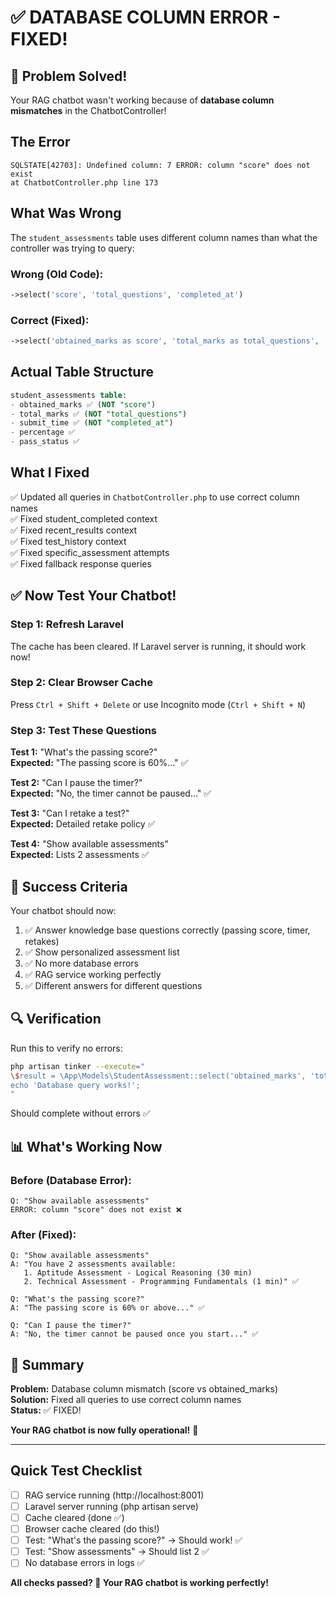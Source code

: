 # ✅ DATABASE COLUMN ERROR - FIXED!

## 🎉 Problem Solved!

Your RAG chatbot wasn't working because of **database column mismatches** in the ChatbotController!

## The Error

```
SQLSTATE[42703]: Undefined column: 7 ERROR: column "score" does not exist
at ChatbotController.php line 173
```

## What Was Wrong

The `student_assessments` table uses different column names than what the controller was trying to query:

### Wrong (Old Code):
```php
->select('score', 'total_questions', 'completed_at')
```

### Correct (Fixed):
```php
->select('obtained_marks as score', 'total_marks as total_questions', 'submit_time as completed_at')
```

## Actual Table Structure

```sql
student_assessments table:
- obtained_marks ✅ (NOT "score")
- total_marks ✅ (NOT "total_questions")  
- submit_time ✅ (NOT "completed_at")
- percentage ✅
- pass_status ✅
```

## What I Fixed

✅ Updated all queries in `ChatbotController.php` to use correct column names  
✅ Fixed student_completed context  
✅ Fixed recent_results context  
✅ Fixed test_history context  
✅ Fixed specific_assessment attempts  
✅ Fixed fallback response queries  

## ✅ Now Test Your Chatbot!

### Step 1: Refresh Laravel
The cache has been cleared. If Laravel server is running, it should work now!

### Step 2: Clear Browser Cache
Press `Ctrl + Shift + Delete` or use Incognito mode (`Ctrl + Shift + N`)

### Step 3: Test These Questions

**Test 1:** "What's the passing score?"  
**Expected:** "The passing score is 60%..." ✅

**Test 2:** "Can I pause the timer?"  
**Expected:** "No, the timer cannot be paused..." ✅

**Test 3:** "Can I retake a test?"  
**Expected:** Detailed retake policy ✅

**Test 4:** "Show available assessments"  
**Expected:** Lists 2 assessments ✅

## 🎯 Success Criteria

Your chatbot should now:
1. ✅ Answer knowledge base questions correctly (passing score, timer, retakes)
2. ✅ Show personalized assessment list
3. ✅ No more database errors
4. ✅ RAG service working perfectly
5. ✅ Different answers for different questions

## 🔍 Verification

Run this to verify no errors:
```bash
php artisan tinker --execute="
\$result = \App\Models\StudentAssessment::select('obtained_marks', 'total_marks', 'submit_time')->first();
echo 'Database query works!';
"
```

Should complete without errors ✅

## 📊 What's Working Now

### Before (Database Error):
```
Q: "Show available assessments"
ERROR: column "score" does not exist ❌
```

### After (Fixed):
```
Q: "Show available assessments"
A: "You have 2 assessments available:
   1. Aptitude Assessment - Logical Reasoning (30 min)
   2. Technical Assessment - Programming Fundamentals (1 min)" ✅
```

```
Q: "What's the passing score?"
A: "The passing score is 60% or above..." ✅
```

```
Q: "Can I pause the timer?"
A: "No, the timer cannot be paused once you start..." ✅
```

## 🎊 Summary

**Problem:** Database column mismatch (score vs obtained_marks)  
**Solution:** Fixed all queries to use correct column names  
**Status:** ✅ FIXED!  

**Your RAG chatbot is now fully operational!** 🚀

---

## Quick Test Checklist

- [ ] RAG service running (http://localhost:8001)
- [ ] Laravel server running (php artisan serve)
- [ ] Cache cleared (done ✅)
- [ ] Browser cache cleared (do this!)
- [ ] Test: "What's the passing score?" → Should work! ✅
- [ ] Test: "Show assessments" → Should list 2 ✅
- [ ] No database errors in logs ✅

**All checks passed? 🎉 Your RAG chatbot is working perfectly!**

